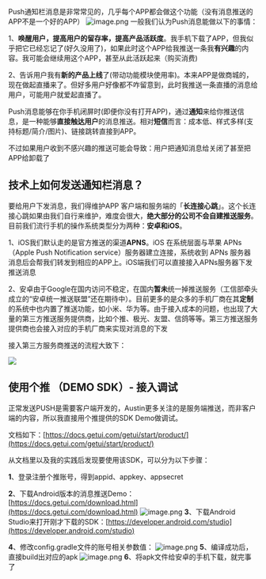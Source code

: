 Push通知栏消息是非常常见的，几乎每个APP都会做这个功能（没有消息推送的APP不是一个好的APP）
![image.png](https://cdn.nlark.com/yuque/0/2022/png/1285871/1652367387861-9bbcb7b3-dadc-43ca-aa9e-752f44638f52.png#averageHue=%23ad405b&clientId=u7d9f3d9c-9ed6-4&from=paste&id=ufbb9c231&originHeight=401&originWidth=413&originalType=url&ratio=1&rotation=0&showTitle=false&size=262122&status=done&style=none&taskId=udbc4ccea-142a-4064-996f-82a29b1f3ac&title=)
一般我们认为Push消息能做以下的事情：

1、**唤醒用户，提高用户的留存率，提高产品活跃度**。我手机下载了APP，但我似乎把它已经忘记了(好久没用了)，如果此时这个APP给我推送一条我**有兴趣**的内容。我可能会继续用这个APP，甚至从此活跃起来（购买消费)

2、告诉用户我有**新的产品上线**了(带动功能模块使用率)。本来APP是做商城的，现在做起直播来了。但好多用户好像都不咋留意到，此时我推送一条直播的消息给用户，可能用户就爱起直播了。

Push消息能够在你手机闭屏时(即便你没有打开APP)，通过**通知**来给你推送信息，是一种能够**直接触达用户**的消息推送。相对**短信**而言：成本低、样式多样(支持标题/简介/图片)、链接跳转直接到APP。

不过如果用户收到不感兴趣的推送可能会导致：用户把通知消息给关闭了甚至把APP给卸载了

## 技术上如何发送通知栏消息？

要给用户下发消息，我们得维护APP 客户端和服务端的「**长连接心跳**」。这个长连接心跳如果由我们自行来维护，难度会很大，**绝大部分的公司不会自建推送服务**。目前我们流行手机的操作系统类型分为两种：**安卓和iOS**。

1、iOS我们默认走的是官方推送的渠道**APNS**。iOS 在系统层面与苹果 APNs（Apple Push Notification service）服务器建立连接，系统收到 APNs 服务器消息后会帮我们转发到相应的APP上。iOS端我们可以直接接入APNs服务器下发推送消息

2、安卓由于Google在国内访问不稳定，在国内**暂未**统一掉推送服务（工信部牵头成立的“安卓统一推送联盟”还在期待中）。目前更多的是众多的手机厂商在其**定制**的系统中也内置了推送功能，如小米、华为等。由于接入成本的问题，也出现了大量的第三方推送服务提供商，比如个推、极光、友盟、信鸽等等。第三方推送服务提供商也会接入对应的手机厂商来实现对消息的下发

接入第三方服务商推送的流程大致下：

![](https://tva1.sinaimg.cn/large/e6c9d24egy1h24tmy9x1nj21hq0tw775.jpg#id=GilTU&originHeight=1076&originWidth=1934&originalType=binary&ratio=1&rotation=0&showTitle=false&status=done&style=none&title=)

## 使用个推 （DEMO SDK）- 接入调试
正常发送PUSH是需要客户端开发的，Austin更多关注的是服务端推送，而非客户端的内容，所以我直接用个推提供的SDK Demo做调试。

文档如下：[https://docs.getui.com/getui/start/product/](https://docs.getui.com/getui/start/product/)

从文档里以及我的实践后发现要使用该SDK，可以分为以下步骤：

**1**、登录注册个推账号，得到appid、appkey、appsecret

**2**、下载Android版本的消息推送Demo：[https://docs.getui.com/download.html](https://docs.getui.com/download.html)
![image.png](https://cdn.nlark.com/yuque/0/2022/png/1285871/1671690598670-fe7a4567-abf3-4e63-b938-d8aa4d463875.png#averageHue=%23fbfaf9&clientId=u9342b1c9-bbc7-4&from=paste&id=u01e2c05c&originHeight=463&originWidth=1231&originalType=url&ratio=1&rotation=0&showTitle=false&size=164331&status=done&style=none&taskId=u0767d78c-0d31-4fb8-bffd-d06a7bd76da&title=)
**3**、下载Android Studio来打开刚才下载的SDK：[https://developer.android.com/studio](https://developer.android.com/studio)

**4**、修改config.gradle文件的账号相关参数值：
![image.png](https://cdn.nlark.com/yuque/0/2022/png/1285871/1671690598684-31380134-d084-4957-a729-9963c394a444.png#averageHue=%2338372e&clientId=u9342b1c9-bbc7-4&from=paste&id=u0d3603d5&originHeight=356&originWidth=861&originalType=url&ratio=1&rotation=0&showTitle=false&size=101666&status=done&style=none&taskId=u4226b569-a392-4ed5-813d-bb7c5e72914&title=)
**5**、编译成功后，直接build出对应的apk
![image.png](https://cdn.nlark.com/yuque/0/2022/png/1285871/1671690599117-d9ac364b-b9ff-4b73-947f-a409961eb547.png#averageHue=%23535d4d&clientId=u9342b1c9-bbc7-4&from=paste&id=ub7b13a71&originHeight=377&originWidth=1602&originalType=url&ratio=1&rotation=0&showTitle=false&size=286514&status=done&style=none&taskId=u48423bcb-2ca0-47f1-883c-e696f477efe&title=)
**6**、将apk文件给安卓的手机下载，就完事了

